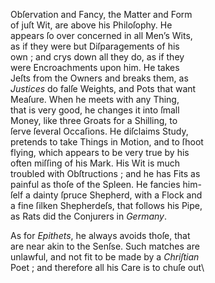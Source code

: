 Obſervation and Fancy, the Matter and Form\
of juſt Wit, are above his Philoſophy.  He\
appears ſo over concerned in all Men’s Wits,\
as if they were but Diſparagements of his\
own ; and crys down all they do, as if they\
were Encroachments upon him.  He takes\
Jeſts from the Owners and breaks them, as\
*Justices* do falſe Weights, and Pots that want\
Meaſure.  When he meets with any Thing,\
that is very good, he changes it into ſmall\
Money, like three Groats for a Shilling, to\
ſerve ſeveral Occaſions.  He diſclaims Study,\
pretends to take Things in Motion, and to ſhoot\
flying, which appears to be very true by his\
often miſſing of his Mark.  His Wit is much\
troubled with Obſtructions ;  and he has Fits as\
painful as thoſe of the Spleen.   He fancies him-\
ſelf a dainty ſpruce Shepherd, with a Flock and\
a fine ſilken Shepherdeſs, that follows his Pipe,\
as Rats did the Conjurers in *Germany*.

   As for *Epithets*, he always avoids thoſe, that\
are near akin to the Senſse.  Such matches are\
unlawful, and not fit to be made by a *Chriſtian*\
Poet ; and therefore all his Care is to chuſe out\

[^1]: [*footnote cont'd from prev. page*] *Quem recitas meus eſt, O Fidentine, libellus :*\
*Sed male dum recitas, incipit eſſe tuus.    Mart. L. 1. Ep. 39.*
